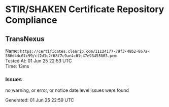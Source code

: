# STIR/SHAKEN Certificate Repository Compliance

## TransNexus

Name: `https://certificates.clearip.com/11124177-79f3-48b2-867a-386d4dc61c99/cf2d1c2f68f7c9ae4c01c47e98455803.pem`\
Tested At: 01 Jun 25 22:53 UTC\
Time: 13ms

### Issues

no warning, or error, or notice date level issues were found

Generated: 01 Jun 25 22:59 UTC